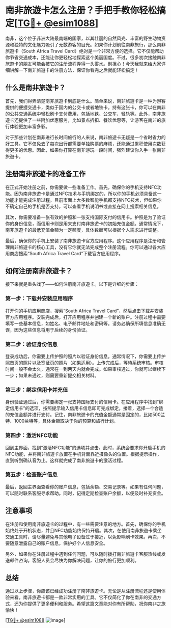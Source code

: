 # 南非旅遊卡怎么注册？手把手教你轻松搞定[[TG💪+ @esim1088](https://t.me/s/esim1088)]

南非，这个位于非洲大陆最南端的国家，以其壮丽的自然风光、丰富的野生动物资源和独特的文化魅力吸引了无数游客的目光。如果你计划前往南非旅行，那么南非旅遊卡（South Africa Travel Card）绝对是一个非常方便的选择。它不仅能帮助你节省交通成本，还能让你更轻松地探索这个美丽国度。不过，很多初次接触南非旅遊卡的朋友可能会被它的注册流程弄得一头雾水。别担心！今天我就来给大家详细讲解一下南非旅遊卡的注册方法，保证你看完之后就能轻松搞定！

## 什么是南非旅遊卡？

首先，我们得弄清楚南非旅遊卡到底是什么。简单来说，南非旅遊卡是一种为游客提供的便捷交通卡，类似于国内的公交卡或者地铁卡。持有这张卡，你可以在南非的公共交通系统中轻松刷卡支付费用，包括地铁、公交车、轻轨等。此外，南非旅遊卡还提供了一些附加优惠服务，比如景点折扣、餐饮优惠等，让游客在南非的旅行体验更加丰富多彩。

对于那些计划在南非进行长时间旅行的人来说，南非旅遊卡无疑是一个省时省力的好工具。它不仅免去了每次出行都需要单独购票的麻烦，还能通过累积使用次数获得更多的优惠。因此，如果你打算在南非游玩一段时间，强烈建议你入手一张南非旅遊卡。

## 注册南非旅遊卡的准备工作

在正式开始注册之前，你需要做一些准备工作。首先，确保你的手机支持NFC功能。因为南非旅遊卡是通过NFC技术与手机绑定的，所以你的手机必须具备这一功能才能完成注册过程。目前市面上大多数智能手机都支持NFC技术，但如果你不确定自己的手机是否支持，可以查看手机说明书或直接在网上搜索相关信息。

其次，你需要准备一张有效的护照和一张支持国际支付的信用卡。护照是为了验证你的身份信息，而信用卡则是用来支付南非旅遊卡的初始充值金额。通常情况下，南非旅遊卡的最低充值金额为一定额度，具体数额可以根据个人需求进行调整。

最后，确保你的手机上安装了南非旅遊卡官方应用程序。这个应用程序是注册和管理南非旅遊卡的核心工具，没有它你就无法完成整个注册流程。你可以通过各大应用商店搜索“South Africa Travel Card”下载官方应用程序。

## 如何注册南非旅遊卡？

接下来就是重头戏了——如何注册南非旅遊卡。以下是详细的步骤：

### 第一步：下载并安装应用程序

打开你的手机应用商店，搜索“South Africa Travel Card”，然后点击下载并安装官方应用程序。安装完成后，打开应用程序并创建一个新的账户。注册过程中需要填写一些基本信息，如姓名、电子邮件地址和密码等。请务必确保所填信息准确无误，因为这些信息将用于后续的身份验证。

### 第二步：验证身份信息

登录成功后，你需要上传护照的照片以验证身份信息。通常情况下，你需要上传护照首页的照片以及签证页的照片（如果适用）。上传完成后，等待系统审核。审核时间一般不会太久，通常在一到两天内就会完成。如果审核通过，你就可以继续下一步；如果未通过，则需要重新提交相关材料。

### 第三步：绑定信用卡并充值

身份验证通过后，你需要绑定一张支持国际支付的信用卡。在应用程序中找到“绑定信用卡”的选项，按照提示输入信用卡信息即可完成绑定。接着，选择一个合适的充值金额并进行支付。记住，南非旅遊卡的充值金额通常是固定的，比如500兰特、1000兰特等，具体金额取决于你的预算和旅行计划。

### 第四步：激活NFC功能

回到主界面，找到“激活NFC功能”的选项并点击。此时，系统会要求你开启手机的NFC功能，并将南非旅遊卡放置在手机背面靠近摄像头的位置。根据提示操作，直到听到确认音为止。这样就完成了南非旅遊卡的激活过程。

### 第五步：检查账户信息

最后，返回主界面查看你的账户信息，包括余额、交易记录等。如果有任何问题，可以随时联系客服寻求帮助。同时，记得定期检查账户余额，以便及时补充资金。

## 注意事项

在注册和使用南非旅遊卡的过程中，有一些需要注意的地方。首先，确保你的手机始终处于开机状态，并且NFC功能始终保持开启。其次，在使用南非旅遊卡乘坐交通工具时，请尽量避免与其他电子设备过于接近，以免影响刷卡效果。再次，不要随意泄露自己的账户信息，保护好个人信息安全。

另外，如果你在注册过程中遇到任何问题，可以随时拨打南非旅遊卡客服热线或发送邮件咨询。客服人员会尽快为你解决问题，让你的旅行更加顺利。

## 总结

通过以上步骤，你应该已经成功注册了南非旅遊卡。无论是从注册流程还是使用体验来看，南非旅遊卡都是一款非常实用的工具。它不仅简化了你在南非的交通方式，还为你提供了更多便利和服务。希望这篇文章能对你有所帮助，祝你南非之旅愉快！

[[TG💪+ @esim1088](https://t.me/s/esim1088) ![Image](https://i.postimg.cc/4NQfJmqS/Snipaste-2025-05-13-00-14-12.png)]